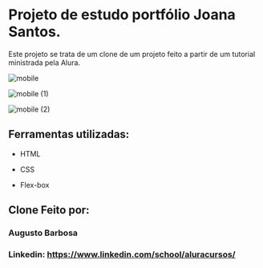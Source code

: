 # Projeto de estudo portfólio Joana Santos.

Este projeto se trata de um clone de um projeto feito a partir de um tutorial ministrada pela Alura.

![mobile](https://github.com/BarbosaAugusto/portfolio-html-e-css-alura/assets/110637596/f23067ab-2bf2-41b6-ac5f-a51f7f1378ee)

![mobile (1)](https://github.com/BarbosaAugusto/portfolio-html-e-css-alura/assets/110637596/329c119a-a00b-495a-a06f-cd1b3599c234)

![mobile (2)](https://github.com/BarbosaAugusto/portfolio-html-e-css-alura/assets/110637596/dd960c92-4a92-4cc6-93d2-68565987eae2)



## Ferramentas utilizadas:

* HTML

* CSS

* Flex-box

## Clone Feito por:

### Augusto Barbosa

### Linkedin: https://www.linkedin.com/school/aluracursos/

